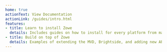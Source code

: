 ```yaml
---
home: true
actionText: View Documentation
actionLink: /guides/intro.html
features:
- title: Learn to install Zowe
  details: Includes guides on how to install for every platform from mainframes to locally. 
- title: Build on top of Zowe
  details: Examples of extending the MVD, Brightside, and adding new API calls.
---
```


